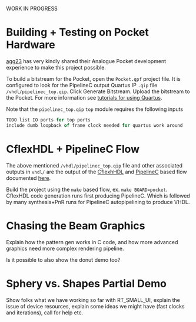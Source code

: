 WORK IN PROGRESS

# Building + Testing on Pocket Hardware

[agg23](https://github.com/agg23/analogue-pocket-utils/wiki/Getting-Started) has very kindly shared their Analogue Pocket development experience to make this project possible. 

To build a bitstream for the Pocket, open the `Pocket.qpf` project file. It is configured to look for the PipelineC output Quartus IP `.qip` file `/vhdl/pipelinec_top.qip`. Click Generate Bitstream. Upload the bitstream to the Pocket. For more information see [tutorials for using Quartus](https://github.com/agg23/analogue-pocket-utils/wiki/Quartus).

Note that the `pipelinec_top.qip` `top` module requires the following inputs 
```vhdl
TODO list IO ports for top ports
include dumb loopback of frame clock needed for quartus work around
```

# CflexHDL + PipelineC Flow

The above mentioned `/vhdl/pipelinec_top.qip` file and other associated outputs in `vhdl/` are the output of the [CflexhHDL](https://github.com/suarezvictor/CflexHDL) and [PipelineC](https://github.com/JulianKemmerer/PipelineC) based flow documented [here](https://github.com/JulianKemmerer/PipelineC-Graphics).

Build the project using the `make` based flow, ex.
`make BOARD=pocket`. CflexHDL code generation runs first producing PipelineC. Which is followed by many synthesis+PnR runs for PipelineC autopipelining to produce VHDL.

# Chasing the Beam Graphics

Explain how the pattern gen works in C code, and how more advanced graphics need more complex rendering pipeline.

Is it possible to also show the donut demo too?


# Sphery vs. Shapes Partial Demo

Show folks what we have working so far with RT_SMALL_UI, explain the issue of device resources, explain some ideas we might have (fast clocks and iterations), call for help etc.
